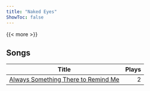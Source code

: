 ```yaml
---
title: "Naked Eyes"
ShowToc: false
---
```


{{< more >}}

## Songs
Title | Plays 
----- | -----: 
[Always Something There to Remind Me](/songs/always-something-there-to-remind-me) | 2

